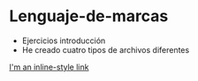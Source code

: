 # Lenguaje-de-marcas
- Ejercicios introducción
- He creado cuatro tipos de archivos diferentes

[I'm an inline-style link](https://www.google.com)
